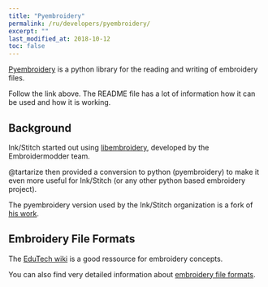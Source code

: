 ```yaml
---
title: "Pyembroidery"
permalink: /ru/developers/pyembroidery/
excerpt: ""
last_modified_at: 2018-10-12
toc: false
---
```


[Pyembroidery](https://github.com/inkstitch/pyembroidery) is a python library for the reading and writing of embroidery files.

Follow the link above. The README file has a lot of information how it can be used and how it is working.

## Background

Ink/Stitch started out using [libembroidery](https://github.com/Embroidermodder/Embroidermodder/tree/master/libembroidery), developed by the Embroidermodder team.

@tartarize then provided a conversion to python (pyembroidery) to make it even more useful for Ink/Stitch (or any other python based embroidery project).

The pyembroidery version used by the Ink/Stitch organization is a fork of [his work](https://github.com/EmbroidePy/pyembroidery).

## Embroidery File Formats

The [EduTech wiki](http://edutechwiki.unige.ch/en/Machine_embroidery) is a good ressource for embroidery concepts.

You can also find very detailed information about [embroidery file formats](http://edutechwiki.unige.ch/en/Embroidery_format).
